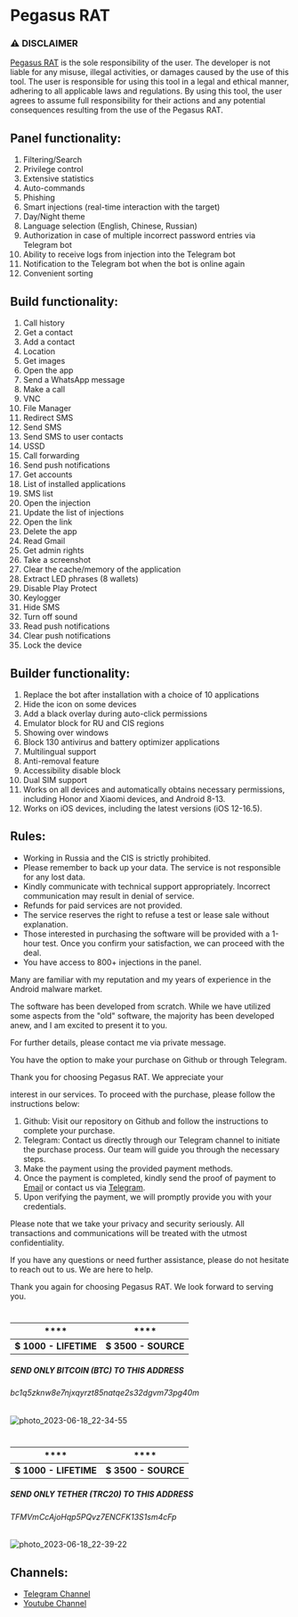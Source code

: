 # Pegasus RAT

### ⚠ DISCLAIMER

[Pegasus RAT](https://t.me/pegasusratnso) is the sole responsibility of the user. The developer is not liable for any misuse, illegal activities, or damages caused by the use of this tool. The user is responsible for using this tool in a legal and ethical manner, adhering to all applicable laws and regulations. By using this tool, the user agrees to assume full responsibility for their actions and any potential consequences resulting from the use of the Pegasus RAT.

## Panel functionality:

1. Filtering/Search
2. Privilege control
3. Extensive statistics
4. Auto-commands
5. Phishing
6. Smart injections (real-time interaction with the target)
7. Day/Night theme
8. Language selection (English, Chinese, Russian)
9. Authorization in case of multiple incorrect password entries via Telegram bot
10. Ability to receive logs from injection into the Telegram bot
11. Notification to the Telegram bot when the bot is online again
12. Convenient sorting

## Build functionality:

1. Call history
2. Get a contact
3. Add a contact
4. Location
5. Get images
6. Open the app
7. Send a WhatsApp message
8. Make a call
9. VNC
10. File Manager
11. Redirect SMS
12. Send SMS
13. Send SMS to user contacts
14. USSD
15. Call forwarding
16. Send push notifications
17. Get accounts
18. List of installed applications
19. SMS list
20. Open the injection
21. Update the list of injections
22. Open the link
23. Delete the app
24. Read Gmail
25. Get admin rights
26. Take a screenshot
27. Clear the cache/memory of the application
28. Extract LED phrases (8 wallets)
29. Disable Play Protect
30. Keylogger
31. Hide SMS
32. Turn off sound
33. Read push notifications
34. Clear push notifications
35. Lock the device

## Builder functionality:

1. Replace the bot after installation with a choice of 10 applications
2. Hide the icon on some devices
3. Add a black overlay during auto-click permissions
4. Emulator block for RU and CIS regions
5. Showing over windows
6. Block 130 antivirus and battery optimizer applications
7. Multilingual support
8. Anti-removal feature
9. Accessibility disable block
10. Dual SIM support
11. Works on all devices and automatically obtains necessary permissions, including Honor and Xiaomi devices, and Android 8-13.
12.  Works on iOS devices, including the latest versions (iOS 12-16.5).

## Rules:

- Working in Russia and the CIS is strictly prohibited.
- Please remember to back up your data. The service is not responsible for any lost data.
- Kindly communicate with technical support appropriately. Incorrect communication may result in denial of service.
- Refunds for paid services are not provided.
- The service reserves the right to refuse a test or lease sale without explanation.
- Those interested in purchasing the software will be provided with a 1-hour test. Once you confirm your satisfaction, we can proceed with the deal.
- You have access to 800+ injections in the panel.

Many are familiar with my reputation and my years of experience in the Android malware market.

The software has been developed from scratch. While we have utilized some aspects from the "old" software, the majority has been developed anew, and I am excited to present it to you.

For further details, please contact me via private message.

You have the option to make your purchase on Github or through Telegram.

Thank you for choosing Pegasus RAT. We appreciate your

 interest in our services. To proceed with the purchase, please follow the instructions below:

1. Github: Visit our repository on Github and follow the instructions to complete your purchase.
2. Telegram: Contact us directly through our Telegram channel to initiate the purchase process. Our team will guide you through the necessary steps.
3. Make the payment using the provided payment methods.
4. Once the payment is completed, kindly send the proof of payment to [Email](mailto:) or contact us via [Telegram](https://t.me/pegasusratnso).
5. Upon verifying the payment, we will promptly provide you with your credentials.

Please note that we take your privacy and security seriously. All transactions and communications will be treated with the utmost confidentiality.

If you have any questions or need further assistance, please do not hesitate to reach out to us. We are here to help.

Thank you again for choosing Pegasus RAT. We look forward to serving you.

#

|****  |****|
|--|--|
|**$ 1000 - LIFETIME**|**$ 3500 - SOURCE**|

##### SEND ONLY BITCOIN (BTC) TO THIS ADDRESS
###### bc1q5zknw8e7njxqyrzt85natqe2s32dgvm73pg40m
![photo_2023-06-18_22-34-55](https://github.com/DukeEugeneNSO/PegasusRAT/assets/135784380/f236e548-959f-42a1-81a3-26438df05722)

#

|****  |****|
|--|--|
|**$ 1000 - LIFETIME**|**$ 3500 - SOURCE**|

##### SEND ONLY TETHER (TRC20) TO THIS ADDRESS
###### TFMVmCcAjoHqp5PQvz7ENCFK13S1sm4cFp
![photo_2023-06-18_22-39-22](https://github.com/DukeEugeneNSO/PegasusRAT/assets/135784380/c676cb96-e38b-49a2-9bdc-6f4380a161de)


## Channels:
- [Telegram Channel](https://t.me/pegasusratnso)
- [Youtube Channel](https://www.youtube.com/@pegasusRAT)
